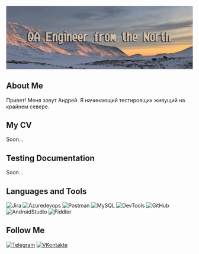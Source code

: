 ![Header](https://github.com/ArliSteel/arlisteel/blob/main/assets/36S9YUODTNk%20копия.png)

## About Me
Привет! Меня зовут Андрей. Я начинающий тестировщик живущий на крайнем севере.
## My CV
Soon...
## Testing Documentation
Soon...
## Languages and Tools
![Jira](https://img.shields.io/badge/Jira-CFBEAB?style=for-the-badge&logo=Jira&logoColor=1D7AFC)
![Azuredevops](https://img.shields.io/badge/Azuredevops-CFBEAB?style=for-the-badge&logo=Azuredevops&logoColor=0074CF)
![Postman](https://img.shields.io/badge/Postman-CFBEAB?style=for-the-badge&logo=postman&logoColor=F66935)
![MySQL](https://img.shields.io/badge/MySQL-CFBEAB?style=for-the-badge&logo=MySQL&logoColor=010101)
![DevTools](https://img.shields.io/badge/DevTools-CFBEAB?style=for-the-badge&logo=googlechrome&logoColor=3E80EE)
![GitHub](https://img.shields.io/badge/GitHub-CFBEAB?style=for-the-badge&logo=GitHub&logoColor=000000)
![AndroidStudio](https://img.shields.io/badge/AndroidStudio-CFBEAB?style=for-the-badge&logo=Androidstudio&logoColor=81B34D)
![Fiddler](https://img.shields.io/badge/Fiddler-CFBEAB?style=for-the-badge)
## Follow Me
[![Telegram](https://img.shields.io/badge/Telegram-CFBEAB?style=for-the-badge&logo=Telegram&logoColor=№2193CD)](https://t.me/iamsupersex)
[![VKontakte](https://img.shields.io/badge/VKontakte-CFBEAB?style=for-the-badge&logo=VK&logoColor=0078FF)](https://vk.com/iamsupersex)